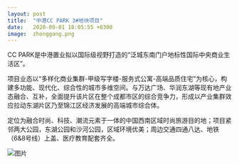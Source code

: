 ```yaml
---
layout: post
title:  "中港CC PARK 3#地块项目"
date:   2020-09-01 18:05:55 +0300
image:  zhonggang.png
---
```



CC PARK是中港置业拟以国际级视野打造的“泛城东南门户地标性国际中央商业生活区”。

项目业态以“多样化商业集群-甲级写字楼-服务式公寓-高端品质住宅”为核心，构建多功能、现代化、综合性的城市多维空间。与万达广场、华润东湖等现有地产业态融合、互补，全面提升该片区在整个成都市区的综合竞争力，形成以产业集群效应拉动东湖片区乃至锦江区经济发展的高端城市综合体。

定位为融合时尚、科技、潮流元素于一体的中国西南区域时尚旅游目的地；项目紧邻两大公园，东湖公园和沙河公园，区域环境优美；周边交通四通八达、地铁（6&8号线）上盖、医疗教育配套齐全。

![图片](/images/zhonggang/z.jpg)


